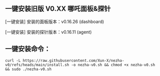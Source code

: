 ## 一键安装旧版 V0.XX 哪吒面板&探针
[一键安装] 安装的面板版本：v0.16.26 (dashboard)

[一键安装] 安装的探针版本：v0.16.11 (agent)

## 一键安装命令：
```shell
curl -L https://raw.githubusercontent.com/Xun-X/nezha-v0/refs/heads/main/install.sh -o nezha-v0.sh && chmod +x nezha-v0.sh && sudo ./nezha-v0.sh
```
